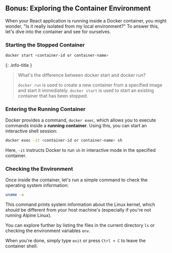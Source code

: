 ## Bonus: Exploring the Container Environment
When your React application is running inside a Docker container, you might wonder, "Is it really isolated from my local environment?" To answer this, let's dive into the container and see for ourselves.

### Starting the Stopped Container
```bash
docker start <container-id or container-name>
```

{: .info-title }
> What's the difference between docker start and docker run?
>
> `docker run` is used to create a new container from a specified image and start it immediately. `docker start` is used to start an existing container that has been stopped.

### Entering the Running Container
Docker provides a command, `docker exec`, which allows you to execute commands inside a **running container**. Using this, you can start an interactive shell session:

```bash
docker exec -it <container-id or container-name> sh
```

Here, `-it` instructs Docker to run `sh` in interactive mode in the specified container.

### Checking the Environment
Once inside the container, let's run a simple command to check the operating system information:

```sh
uname -a
```

This command prints system information about the Linux kernel, which should be different from your host machine's (especially if you're not running Alpine Linux).

You can explore further by listing the files in the current directory `ls` or checking the environment variables `env`.

When you're done, simply type `exit` or press `Ctrl + C` to leave the container shell.